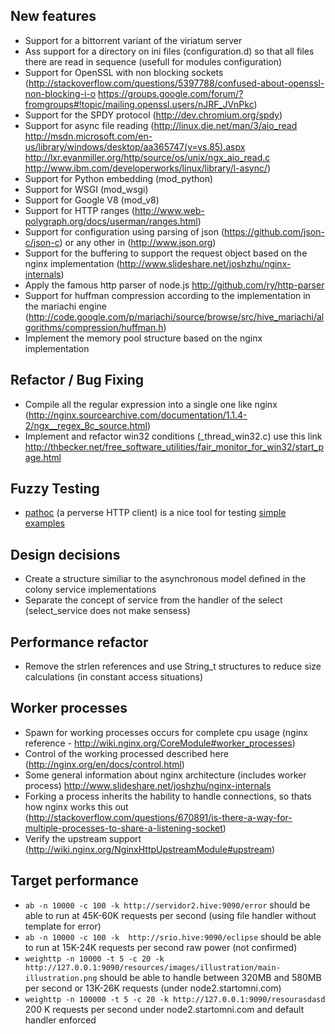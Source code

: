 ## New features

* Support for a bittorrent variant of the viriatum server
* Ass support for a directory on ini files (configuration.d) so that all files there are read in sequence (usefull for modules configuration)
* Support for OpenSSL with non blocking sockets (http://stackoverflow.com/questions/5397788/confused-about-openssl-non-blocking-i-o https://groups.google.com/forum/?fromgroups#!topic/mailing.openssl.users/nJRF_JVnPkc)
* Support for the SPDY protocol (http://dev.chromium.org/spdy)
* Support for async file reading (http://linux.die.net/man/3/aio_read http://msdn.microsoft.com/en-us/library/windows/desktop/aa365747(v=vs.85).aspx http://lxr.evanmiller.org/http/source/os/unix/ngx_aio_read.c http://www.ibm.com/developerworks/linux/library/l-async/) 
* Support for Python embedding (mod_python)
* Support for WSGI (mod_wsgi)
* Support for Google V8 (mod_v8) 
* Support for HTTP ranges (http://www.web-polygraph.org/docs/userman/ranges.html)
* Support for configuration using parsing of json (https://github.com/json-c/json-c) or any other in (http://www.json.org)
* Support for the buffering to support the request object based on the nginx implementation (http://www.slideshare.net/joshzhu/nginx-internals)
* Apply the famous http parser of node.js http://github.com/ry/http-parser
* Support for huffman compression according to the implementation in the mariachi engine (http://code.google.com/p/mariachi/source/browse/src/hive_mariachi/algorithms/compression/huffman.h)
* Implement the memory pool structure based on the nginx implementation

## Refactor / Bug Fixing

* Compile all the regular expression into a single one like nginx (http://nginx.sourcearchive.com/documentation/1.1.4-2/ngx__regex_8c_source.html)
* Implement and refactor win32 conditions (_thread_win32.c) use this link http://thbecker.net/free_software_utilities/fair_monitor_for_win32/start_page.html

## Fuzzy Testing

* [pathoc](http://pathod.net) (a perverse HTTP client) is a nice tool for testing [simple examples](http://corte.si/posts/code/pathod/pythonservers/index.html)

## Design decisions

* Create a structure similiar to the asynchronous model defined in the colony service implementations
* Separate the concept of service from the handler of the select (select_service does not make sensess)

## Performance refactor

* Remove the strlen references and use String_t structures to reduce size calculations (in constant access situations)

## Worker processes

* Spawn for working processes occurs for complete cpu usage (nginx reference - http://wiki.nginx.org/CoreModule#worker_processes)
* Control of the working processed described here (http://nginx.org/en/docs/control.html)
* Some general information about nginx architecture (includes worker process) http://www.slideshare.net/joshzhu/nginx-internals
* Forking a process inherits the hability to handle connections, so thats how nginx works this out (http://stackoverflow.com/questions/670891/is-there-a-way-for-multiple-processes-to-share-a-listening-socket)
* Verify the upstream support (http://wiki.nginx.org/NginxHttpUpstreamModule#upstream)

## Target performance

* `ab -n 10000 -c 100 -k http://servidor2.hive:9090/error` should be able to run at 45K-60K requests per second (using file handler without template for error)
* `ab -n 10000 -c 100 -k  http://srio.hive:9090/eclipse` should be able to run at 15K-24K requests per second raw power (not confirmed)
* `weighttp -n 10000 -t 5 -c 20 -k http://127.0.0.1:9090/resources/images/illustration/main-illustration.png` should be able to handle between 320MB and 580MB per second or 13K-26K requests (under node2.startomni.com)
* `weighttp -n 100000 -t 5 -c 20 -k http://127.0.0.1:9090/resourasdasd` 200 K requests per second under node2.startomni.com and default handler enforced
